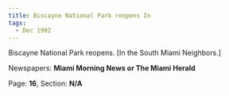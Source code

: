 ```yaml
---  
title: Biscayne National Park reopens In  
tags:  
  - Dec 1992  
---  
```

  
Biscayne National Park reopens. [In the South Miami Neighbors.]  
  
Newspapers: **Miami Morning News or The Miami Herald**  
  
Page: **16**, Section: **N/A** 
